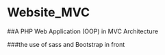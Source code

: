 # Website_MVC

##A PHP Web Application (OOP) in MVC Architecture

###the use of sass and Bootstrap in front 
